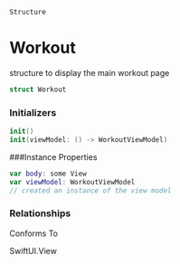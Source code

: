 `Structure`
# Workout
structure to display the main workout page
```swift
struct Workout
```

### Initializers
```swift
init()
init(viewModel: () -> WorkoutViewModel)
```

###Instance Properties
```swift
var body: some View
var viewModel: WorkoutViewModel
// created an instance of the view model
```

### Relationships
Conforms To

SwiftUI.View
